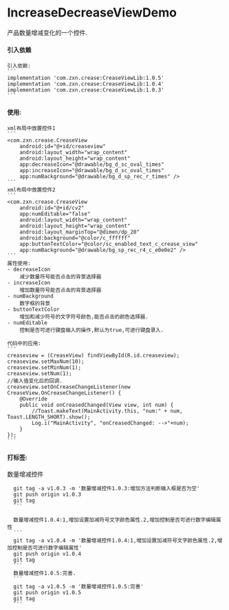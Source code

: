 # IncreaseDecreaseViewDemo
产品数量增减变化的一个控件.

#### 引入依赖
    引入依赖:
    ```
    implementation 'com.zxn.crease:CreaseViewLib:1.0.5'
    implementation 'com.zxn.crease:CreaseViewLib:1.0.4'
    implementation 'com.zxn.crease:CreaseViewLib:1.0.3'
    ```
    
#### 使用:
    xml布局中放置控件1
    ```
    <com.zxn.crease.CreaseView
        android:id="@+id/creaseview"
        android:layout_width="wrap_content"
        android:layout_height="wrap_content"
        app:decreaseIcon="@drawable/bg_d_sc_oval_times"
        app:increaseIcon="@drawable/bg_d_sc_oval_times"
        app:numBackground="@drawable/bg_d_sp_rec_r_times" />
    ```
    xml布局中放置控件2
    ```
    <com.zxn.crease.CreaseView
        android:id="@+id/cv2"
        app:numEditable="false"
        android:layout_width="wrap_content"
        android:layout_height="wrap_content"
        android:layout_marginTop="@dimen/dp_20"
        android:background="@color/c_ffffff"
        app:buttonTextColor="@color/sc_enabled_text_c_crease_view"
        app:numBackground="@drawable/bg_sp_rec_r4_c_e0e0e2" />
    ```
    属性使用:
    - decreaseIcon
        减少数量符号能否点击的背景选择器
    - increaseIcon
        增加数量符号能否点击的背景选择器
    - numBackground
        数字框的背景
    - buttonTextColor
        增加和减少符号的文字符号颜色,能否点击的颜色选择器.
    - numEditable
        控制是否可进行键盘输入的操作,默认为true,可进行键盘录入.
       
    代码中的应用:
    ```
    creaseview = (CreaseView) findViewById(R.id.creaseview);
    creaseview.setMaxNum(10);
    creaseview.setMinNum(1);
    creaseview.setNum(1);
    //输入值变化后的回调.
    creaseview.setOnCreaseChangeListener(new CreaseView.OnCreaseChangeListener() {
        @Override
        public void onCreasedChanged(View view, int num) {
            //Toast.makeText(MainActivity.this, "num:" + num, Toast.LENGTH_SHORT).show();
            Log.i("MainActivity", "onCreasedChanged: -->"+num);
        }
    });
    ```
     
#### 打标签:
	
  数量增减控件
  ```
	git tag -a v1.0.3 -m '数量增减控件1.0.3:增加方法判断输入框是否为空'
	git push origin v1.0.3
	git tag
	```

    数量增减控件1.0.4:1,增加设置加减符号文字颜色属性.2,增加控制是否可进行数字编辑属性	
	```
    git tag -a v1.0.4 -m '数量增减控件1.0.4:1,增加设置加减符号文字颜色属性.2,增加控制是否可进行数字编辑属性'
    git push origin v1.0.4
    git tag
    ```
    数量增减控件1.0.5:完善.
	```
    git tag -a v1.0.5 -m '数量增减控件1.0.5:完善'
    git push origin v1.0.5
    git tag
    ```